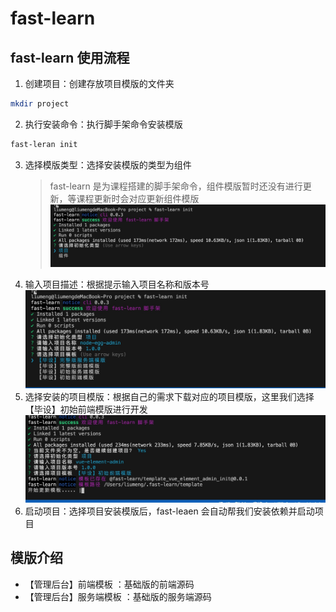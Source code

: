 # fast-learn

## fast-learn 使用流程

1. 创建项目：创建存放项目模版的文件夹

```bash
mkdir project
```

2. 执行安装命令：执行脚手架命令安装模版

```bash
fast-leran init
```

3. 选择模版类型：选择安装模版的类型为组件
   > fast-learn 是为课程搭建的脚手架命令，组件模版暂时还没有进行更新，等课程更新时会对应更新组件模版
   > ![detail](../images/template1.png)
4. 输入项目描述：根据提示输入项目名称和版本号
   ![detail](../images/template2.png)
5. 选择安装的项目模版：根据自己的需求下载对应的项目模版，这里我们选择【毕设】初始前端模版进行开发
   ![detail](../images/template3.png)
6. 启动项目：选择项目安装模版后，fast-leaen 会自动帮我们安装依赖并启动项目

## 模版介绍

- 【管理后台】前端模板 ：基础版的前端源码
- 【管理后台】服务端模板 ：基础版的服务端源码
